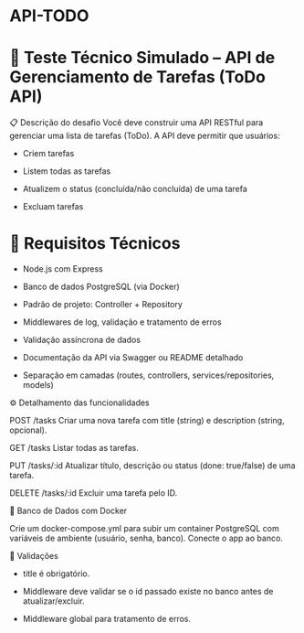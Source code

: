 # API-TODO

# 🧪 Teste Técnico Simulado – API de Gerenciamento de Tarefas (ToDo API)

📋 Descrição do desafio
Você deve construir uma API RESTful para gerenciar uma lista de tarefas (ToDo). A API deve permitir que usuários:

- Criem tarefas

- Listem todas as tarefas

- Atualizem o status (concluída/não concluída) de uma tarefa

- Excluam tarefas

# 📌 Requisitos Técnicos

- Node.js com Express

- Banco de dados PostgreSQL (via Docker)

- Padrão de projeto: Controller + Repository

- Middlewares de log, validação e tratamento de erros

- Validação assíncrona de dados

- Documentação da API via Swagger ou README detalhado

- Separação em camadas (routes, controllers, services/repositories, models)

⚙️ Detalhamento das funcionalidades

POST /tasks
Criar uma nova tarefa com title (string) e description (string, opcional).

GET /tasks
Listar todas as tarefas.

PUT /tasks/:id
Atualizar título, descrição ou status (done: true/false) de uma tarefa.

DELETE /tasks/:id
Excluir uma tarefa pelo ID.

🐳 Banco de Dados com Docker

Crie um docker-compose.yml para subir um container PostgreSQL com variáveis de ambiente (usuário, senha, banco). Conecte o app ao banco.

🚨 Validações

- title é obrigatório.

- Middleware deve validar se o id passado existe no banco antes de atualizar/excluir.

- Middleware global para tratamento de erros.
